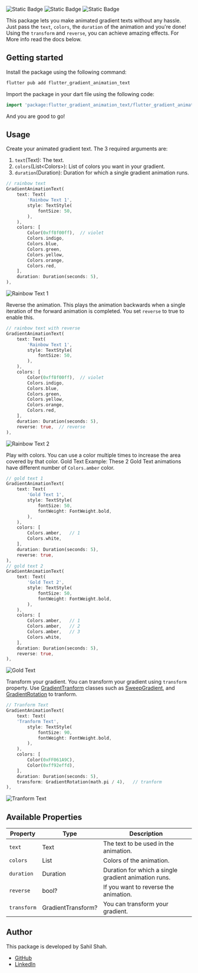 <!--
This README describes the package. If you publish this package to pub.dev,
this README's contents appear on the landing page for your package.

For information about how to write a good package README, see the guide for
[writing package pages](https://dart.dev/guides/libraries/writing-package-pages).

For general information about developing packages, see the Dart guide for
[creating packages](https://dart.dev/guides/libraries/create-library-packages)
and the Flutter guide for
[developing packages and plugins](https://flutter.dev/developing-packages).
-->
![Static Badge](https://img.shields.io/badge/flutter__gradient__animation__text-v1.0.0-8a2b) ![Static Badge](https://img.shields.io/badge/nullsafety-3.0.0-00b7eb) ![Static Badge](https://img.shields.io/badge/platform-flutter-ff69b4.svg) 


This package lets you make animated gradient texts without any hassle. 
Just pass the ```text```, ```colors```, the ```duration``` of the animation and you're done!
Using the ```transform``` and ```reverse```, you can achieve amazing effects.
For More info read the docs below.

## Getting started

Install the package using the following command:
```bash
flutter pub add flutter_gradient_animation_text
```
Import the package in your dart file using the following code:
```dart
import 'package:flutter_gradient_animation_text/flutter_gradient_animation_text.dart';
```
And you are good to go!

## Usage

Create your animated gradient text.
The 3 required arguments are:
1. ```text```(Text): The text.
2. ```colors```(List\<Colors>): List of colors you want in your gradient.
3. ```duration```(Duration): Duration for which a single gradient animation runs.
```dart
// rainbow text
GradientAnimationText(
    text: Text(
        'Rainbow Text 1',
        style: TextStyle(
            fontSize: 50,
        ),
    ),
    colors: [
        Color(0xff8f00ff),  // violet
        Colors.indigo,
        Colors.blue,
        Colors.green,
        Colors.yellow,
        Colors.orange,
        Colors.red,
    ],
    duration: Duration(seconds: 5),
),
```
![Rainbow Text 1](/images/rainbow-text-1.gif "Rainbow Text 1")

Reverse the animation.
This plays the animation backwards when a single iteration of the forward animation is completed.
You set ```reverse``` to true to enable this.
```dart
// rainbow text with reverse
GradientAnimationText(
    text: Text(
        'Rainbow Text 1',
        style: TextStyle(
            fontSize: 50,
        ),
    ),
    colors: [
        Color(0xff8f00ff),  // violet
        Colors.indigo,
        Colors.blue,
        Colors.green,
        Colors.yellow,
        Colors.orange,
        Colors.red,
    ],
    duration: Duration(seconds: 5),
    reverse: true,  // reverse
),
```
![Rainbow Text 2](/images/rainbow-text-2.gif "Rainbow Text 2")

Play with colors.
You can use a color multiple times to increase the area covered by that color.
Gold Text Example:
These 2 Gold Text animations have different number of ```Colors.amber``` color.
```dart
// gold text 1
GradientAnimationText(
    text: Text(
        'Gold Text 1',
        style: TextStyle(
            fontSize: 50,
            fontWeight: FontWeight.bold,
        ),
    ),
    colors: [
        Colors.amber,   // 1
        Colors.white,
    ],
    duration: Duration(seconds: 5),
    reverse: true,
),
// gold text 2
GradientAnimationText(
    text: Text(
        'Gold Text 2',
        style: TextStyle(
            fontSize: 50,
            fontWeight: FontWeight.bold,
        ),
    ),
    colors: [
        Colors.amber,   // 1
        Colors.amber,   // 2
        Colors.amber,   // 3
        Colors.white,
    ],
    duration: Duration(seconds: 5),
    reverse: true,
),
```
![Gold Text](/images/gold-text.gif "Gold Text")

Transform your gradient.
You can transform your gradient using ```transform``` property.
Use [GradientTranform][gradient-transform] classes such as [SweepGradient][sweep-gradient], and [GradientRotation][gradient-rotation] to tranform.
```dart
// Tranform Text
GradientAnimationText(
    text: Text(
    'Tranform Text',
        style: TextStyle(
            fontSize: 90,
            fontWeight: FontWeight.bold,
        ),
    ),
    colors: [
        Color(0xFF061A9C),
        Color(0xff92effd),
    ],
    duration: Duration(seconds: 5),
    transform: GradientRotation(math.pi / 4),   // tranform
),
```
![Tranform Text](/images/transform-text.gif "Tranform Text")

## Available Properties
| Property        	| Type               	| Description                                          	|
|-----------------	|--------------------	|------------------------------------------------------	|
| ```text```      	| Text               	| The text to be used in the animation.                	|
| ```colors```    	| List<Color>        	| Colors of the animation.                             	|
| ```duration```  	| Duration           	| Duration for which a single gradient animation runs. 	|
| ```reverse```   	| bool?              	| If you want to reverse the animation.                	|
| ```transform``` 	| GradientTransform? 	| You can transform your gradient.                     	|
## Author
This package is developed by Sahil Shah.

- [GitHub][github]
- [LinkedIn][linkedin]

[gradient-transform]: https://api.flutter.dev/flutter/painting/GradientTransform-class.html
[sweep-gradient]: https://api.flutter.dev/flutter/painting/SweepGradient-class.html
[gradient-rotation]: https://api.flutter.dev/flutter/painting/GradientRotation-class.html
[github]: https://github.com/SahilDShaw
[linkedin]: https://www.linkedin.com/in/sahil-shah-pro/
